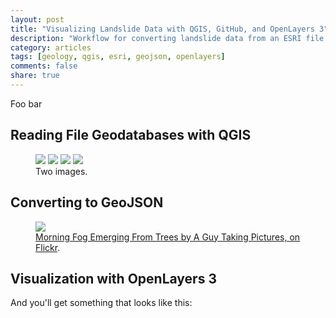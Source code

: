 ```yaml
---
layout: post
title: "Visualizing Landslide Data with QGIS, GitHub, and OpenLayers 3"
description: "Workflow for converting landslide data from an ESRI file geodatabase to a more web-friendly format and visualizing"
category: articles
tags: [geology, qgis, esri, geojson, openlayers]
comments: false
share: true
---
```


Foo bar

## Reading File Geodatabases with QGIS

<figure class="half">
	<a href="http://placehold.it/1200x600.jpg"><img src="http://placehold.it/600x300.jpg"></a>
	<a href="http://placehold.it/1200x600.jpg"><img src="http://placehold.it/600x300.jpg"></a>
	<img src="http://placehold.it/600x300.jpg">
	<img src="http://placehold.it/600x300.jpg">
	<figcaption>Two images.</figcaption>
</figure>

## Converting to GeoJSON

<figure>
	<a href="http://farm9.staticflickr.com/8426/7758832526_cc8f681e48_b.jpg"><img src="http://farm9.staticflickr.com/8426/7758832526_cc8f681e48_c.jpg"></a>
	<figcaption><a href="http://www.flickr.com/photos/80901381@N04/7758832526/" title="Morning Fog Emerging From Trees by A Guy Taking Pictures, on Flickr">Morning Fog Emerging From Trees by A Guy Taking Pictures, on Flickr</a>.</figcaption>
</figure>

## Visualization with OpenLayers 3

And you'll get something that looks like this: